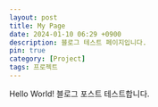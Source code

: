 ```yaml
---
layout: post
title: My Page
date: 2024-01-10 06:29 +0900
description: 블로그 테스트 페이지입니다.
pin: true
category: [Project]
tags: 프로젝트
---
```


Hello World!
블로그 포스트 테스트합니다.
